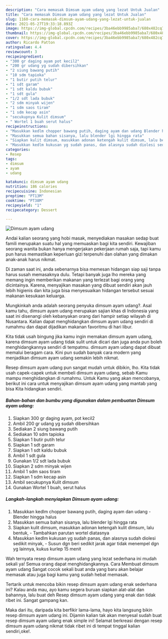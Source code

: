 ```yaml
---
description: "Cara memasak Dimsum ayam udang yang lezat Untuk Jualan"
title: "Cara memasak Dimsum ayam udang yang lezat Untuk Jualan"
slug: 1160-cara-memasak-dimsum-ayam-udang-yang-lezat-untuk-jualan
date: 2021-05-27T19:33:18.893Z
image: https://img-global.cpcdn.com/recipes/3ba46ebb9985aba7/680x482cq70/dimsum-ayam-udang-foto-resep-utama.jpg
thumbnail: https://img-global.cpcdn.com/recipes/3ba46ebb9985aba7/680x482cq70/dimsum-ayam-udang-foto-resep-utama.jpg
cover: https://img-global.cpcdn.com/recipes/3ba46ebb9985aba7/680x482cq70/dimsum-ayam-udang-foto-resep-utama.jpg
author: Ricardo Patton
ratingvalue: 4.4
reviewcount: 3
recipeingredient:
- "300 gr daging ayam pot kecil2"
- "200 gr udang yg sudah dibersihkan"
- "2 siung bawang putih"
- "10 sdm tapioka"
- "1 butir putih telur"
- "1 sdt garam"
- "1 sdt kaldu bubuk"
- "1 sdt gula"
- "1/2 sdt lada bubuk"
- "2 sdm minyak wijen"
- "1 sdm saos tiram"
- "1 sdm kecap asin"
- "secukupnya Kulit dimsum"
- " Wortel 1 buah serut halus"
recipeinstructions:
- "Masukkan kedlm chopper bawang putih, daging ayam dan udang Blender hingga halus"
- "Masukkan semua bahan sisanya, lalu blender lgi hingga rata"
- "Siapkan kulit dimsum, masukkan adonan ketengah kulit dimsum, lalu bentuk, Tambahkan parutan wortel diatasnya"
- "Masukkan kedlm kukusan yg sudah panas, dan alasnya sudah diolesi sedikit minyak, Susun dgn beri sedikit jarak agar tidak menempel dgn yg lainnya, kukus kurlep 15 menit"
categories:
- Resep
tags:
- dimsum
- ayam
- udang

katakunci: dimsum ayam udang 
nutrition: 186 calories
recipecuisine: Indonesian
preptime: "PT13M"
cooktime: "PT38M"
recipeyield: "1"
recipecategory: Dessert

---
```



![Dimsum ayam udang](https://img-global.cpcdn.com/recipes/3ba46ebb9985aba7/680x482cq70/dimsum-ayam-udang-foto-resep-utama.jpg)

Andai kalian seorang yang hobi masak, menyediakan masakan sedap buat famili merupakan suatu hal yang memuaskan bagi kita sendiri. Kewajiban seorang  wanita bukan hanya mengerjakan pekerjaan rumah saja, tapi kamu pun harus memastikan keperluan gizi terpenuhi dan olahan yang dimakan anak-anak harus nikmat.

Di zaman  saat ini, anda sebenarnya bisa memesan hidangan siap saji tanpa harus susah memasaknya dulu. Tetapi banyak juga lho mereka yang memang ingin memberikan makanan yang terlezat bagi orang yang dicintainya. Karena, menyajikan masakan yang dibuat sendiri akan jauh lebih higienis dan kita juga bisa menyesuaikan hidangan tersebut sesuai makanan kesukaan keluarga. 



Mungkinkah anda adalah seorang penyuka dimsum ayam udang?. Asal kamu tahu, dimsum ayam udang merupakan sajian khas di Indonesia yang saat ini disenangi oleh kebanyakan orang dari hampir setiap wilayah di Nusantara. Kalian dapat menghidangkan dimsum ayam udang sendiri di rumahmu dan dapat dijadikan makanan favoritmu di hari libur.

Kita tidak usah bingung jika kamu ingin memakan dimsum ayam udang, karena dimsum ayam udang tidak sulit untuk dicari dan juga anda pun boleh menghidangkannya sendiri di tempatmu. dimsum ayam udang dapat dibuat memalui beragam cara. Kini pun sudah banyak cara modern yang menjadikan dimsum ayam udang semakin lebih nikmat.

Resep dimsum ayam udang pun sangat mudah untuk dibikin, lho. Kita tidak usah capek-capek untuk membeli dimsum ayam udang, sebab Kamu mampu menghidangkan di rumahmu. Untuk Kamu yang akan mencobanya, berikut ini cara untuk menyajikan dimsum ayam udang yang mantab yang bisa Kita hidangkan sendiri.

<!--inarticleads1-->

##### Bahan-bahan dan bumbu yang digunakan dalam pembuatan Dimsum ayam udang:

1. Siapkan 300 gr daging ayam, pot kecil2
1. Ambil 200 gr udang yg sudah dibersihkan
1. Sediakan 2 siung bawang putih
1. Sediakan 10 sdm tapioka
1. Siapkan 1 butir putih telur
1. Siapkan 1 sdt garam
1. Siapkan 1 sdt kaldu bubuk
1. Ambil 1 sdt gula
1. Gunakan 1/2 sdt lada bubuk
1. Siapkan 2 sdm minyak wijen
1. Ambil 1 sdm saos tiram
1. Siapkan 1 sdm kecap asin
1. Ambil secukupnya Kulit dimsum
1. Gunakan  Wortel 1 buah, serut halus




<!--inarticleads2-->

##### Langkah-langkah menyiapkan Dimsum ayam udang:

1. Masukkan kedlm chopper bawang putih, daging ayam dan udang - Blender hingga halus
1. Masukkan semua bahan sisanya, lalu blender lgi hingga rata
1. Siapkan kulit dimsum, masukkan adonan ketengah kulit dimsum, lalu bentuk, - Tambahkan parutan wortel diatasnya
1. Masukkan kedlm kukusan yg sudah panas, dan alasnya sudah diolesi sedikit minyak, - Susun dgn beri sedikit jarak agar tidak menempel dgn yg lainnya, kukus kurlep 15 menit




Wah ternyata resep dimsum ayam udang yang lezat sederhana ini mudah sekali ya! Semua orang dapat menghidangkannya. Cara Membuat dimsum ayam udang Sangat cocok sekali buat anda yang baru akan belajar memasak atau juga bagi kamu yang sudah hebat memasak.

Tertarik untuk mencoba bikin resep dimsum ayam udang enak sederhana ini? Kalau anda mau, ayo kamu segera buruan siapkan alat-alat dan bahannya, lalu buat deh Resep dimsum ayam udang yang enak dan tidak ribet ini. Sangat gampang kan. 

Maka dari itu, daripada kita berfikir lama-lama, hayo kita langsung bikin resep dimsum ayam udang ini. Dijamin kalian tak akan menyesal sudah buat resep dimsum ayam udang enak simple ini! Selamat berkreasi dengan resep dimsum ayam udang nikmat tidak ribet ini di tempat tinggal kalian sendiri,oke!.

